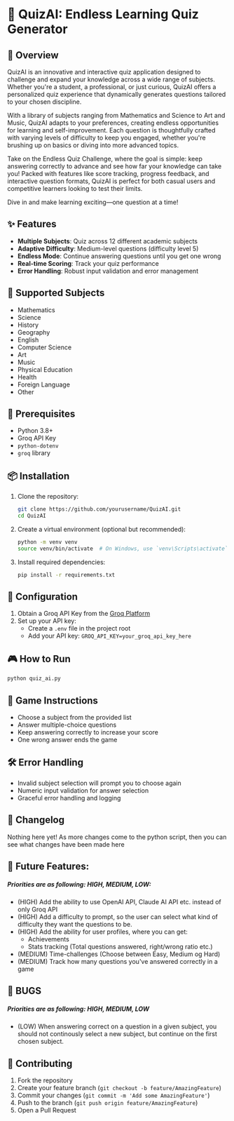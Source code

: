 # 🧠 QuizAI: Endless Learning Quiz Generator

## 📝 Overview

QuizAI is an innovative and interactive quiz application designed to challenge and expand your knowledge across a wide range of subjects. Whether you're a student, a professional, or just curious, QuizAI offers a personalized quiz experience that dynamically generates questions tailored to your chosen discipline.

With a library of subjects ranging from Mathematics and Science to Art and Music, QuizAI adapts to your preferences, creating endless opportunities for learning and self-improvement. Each question is thoughtfully crafted with varying levels of difficulty to keep you engaged, whether you're brushing up on basics or diving into more advanced topics.

Take on the Endless Quiz Challenge, where the goal is simple: keep answering correctly to advance and see how far your knowledge can take you! Packed with features like score tracking, progress feedback, and interactive question formats, QuizAI is perfect for both casual users and competitive learners looking to test their limits.

Dive in and make learning exciting—one question at a time!

## ✨ Features

- **Multiple Subjects**: Quiz across 12 different academic subjects
- **Adaptive Difficulty**: Medium-level questions (difficulty level 5)
- **Endless Mode**: Continue answering questions until you get one wrong
- **Real-time Scoring**: Track your quiz performance
- **Error Handling**: Robust input validation and error management

## 🚀 Supported Subjects

- Mathematics
- Science
- History
- Geography
- English
- Computer Science
- Art
- Music
- Physical Education
- Health
- Foreign Language
- Other

## 🔧 Prerequisites

- Python 3.8+
- Groq API Key
- `python-dotenv`
- `groq` library

## 📦 Installation

1. Clone the repository:
   ```bash
   git clone https://github.com/yourusername/QuizAI.git
   cd QuizAI
   ```

2. Create a virtual environment (optional but recommended):
   ```bash
   python -m venv venv
   source venv/bin/activate  # On Windows, use `venv\Scripts\activate`
   ```

3. Install required dependencies:
   ```bash
   pip install -r requirements.txt
   ```

## 🔑 Configuration

1. Obtain a Groq API Key from the [Groq Platform](https://console.groq.com/)
2. Set up your API key:
   - Create a `.env` file in the project root
   - Add your API key: `GROQ_API_KEY=your_groq_api_key_here`

## 🎮 How to Run

```bash
python quiz_ai.py
```

## 🎲 Game Instructions

- Choose a subject from the provided list
- Answer multiple-choice questions
- Keep answering correctly to increase your score
- One wrong answer ends the game

## 🛠️ Error Handling

- Invalid subject selection will prompt you to choose again
- Numeric input validation for answer selection
- Graceful error handling and logging


## 📜 Changelog
Nothing here yet! As more changes come to the python script, then you can see what changes have been made here

## 📄 Future Features:
##### Priorities are as following: HIGH, MEDIUM, LOW:
- (HIGH) Add the ability to use OpenAI API, Claude AI API etc. instead of only Groq API
- (HIGH) Add a difficulty to prompt, so the user can select what kind of difficulty they want the questions to be.
- (HIGH) Add the ability for user profiles, where you can get:
  - Achievements
  - Stats tracking (Total questions answered, right/wrong ratio etc.)
- (MEDIUM) Time-challenges (Choose between Easy, Medium og Hard)
- (MEDIUM) Track how many questions you've answered correctly in a game

## 🐛 BUGS
##### Priorities are as following: HIGH, MEDIUM, LOW
- (LOW) When answering correct on a question in a given subject, you should not continously select a new subject, but continue on the first chosen subject.

## 🤝 Contributing

1. Fork the repository
2. Create your feature branch (`git checkout -b feature/AmazingFeature`)
3. Commit your changes (`git commit -m 'Add some AmazingFeature'`)
4. Push to the branch (`git push origin feature/AmazingFeature`)
5. Open a Pull Request
